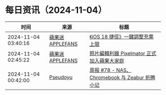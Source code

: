 ﻿# 每日资讯（2024-11-04）

|时间|来源|标题|
|---|---|---|
|2024-11-04 03:40:16|[蘋果迷 APPLEFANS](https://applefans.today/feed/)|[《iOS 18 捷徑》一鍵調整充電上限](https://applefans.today/2024-10-ios-18-shortcuts-charging-limit/)|
|2024-11-04 02:45:22|[蘋果迷 APPLEFANS](https://applefans.today/feed/)|[照片編輯利器 Pixelmator 正式加入蘋果大家庭](https://applefans.today/2024-11-pixelmator-be-acquired-by-apple/)|
|2024-11-04 00:42:00|[Pseudoyu](https://www.pseudoyu.com/zh/index.xml)|[周报 #78 - NAS、Chromebook 与 Zeabur 折腾小记](https://www.pseudoyu.com/zh/2024/11/04/weekly_review_202401104/)|
